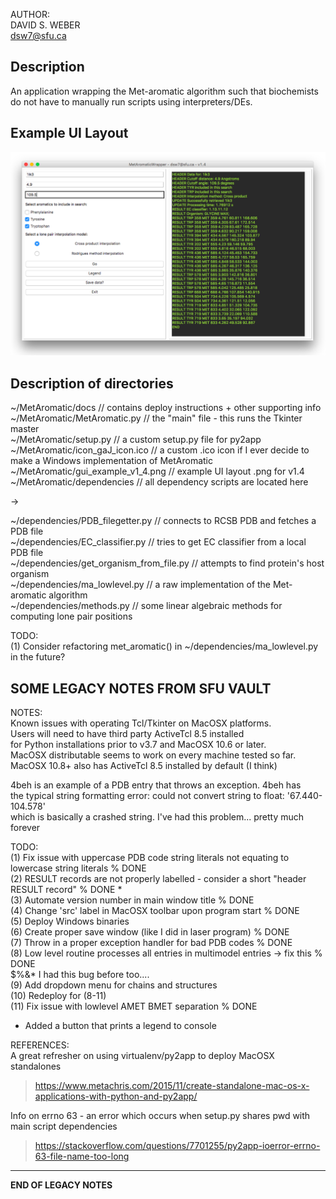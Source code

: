 AUTHOR:  
DAVID S. WEBER  
dsw7@sfu.ca  
  
**Description**  
---  
An application wrapping the Met-aromatic algorithm such that biochemists  
do not have to manually run scripts using interpreters/DEs.  
  
**Example UI Layout**   
---    
 
![aa](https://github.com/dsw7/MetAromatic/blob/master/gui_example_v1_4.png)
  
**Description of directories**
---
~/MetAromatic/docs                 // contains deploy instructions + other supporting info  
~/MetAromatic/MetAromatic.py       // the "main" file - this runs the Tkinter master  
~/MetAromatic/setup.py             // a custom setup.py file for py2app  
~/MetAromatic/icon_gaJ_icon.ico    // a custom .ico icon if I ever decide to make a Windows implementation of MetAromatic
~/MetAromatic/gui_example_v1_4.png // example UI layout .png for v1.4  
~/MetAromatic/dependencies         // all dependency scripts are located here  
  
->
  
~/dependencies/PDB_filegetter.py         // connects to RCSB PDB and fetches a PDB file  
~/dependencies/EC_classifier.py          // tries to get EC classifier from a local PDB file  
~/dependencies/get_organism_from_file.py // attempts to find protein's host organism  
~/dependencies/ma_lowlevel.py            // a raw implementation of the Met-aromatic algorithm  
~/dependencies/methods.py                // some linear algebraic methods for computing lone pair positions  
  
TODO:  
(1) Consider refactoring met_aromatic() in ~/dependencies/ma_lowlevel.py in the future?  
  
  
**SOME LEGACY NOTES FROM SFU VAULT**  
---  
 
  
NOTES:  
Known issues with operating Tcl/Tkinter on MacOSX platforms.  
Users will need to have third party ActiveTcl 8.5 installed  
for Python installations prior to v3.7 and MacOSX 10.6 or later.  
MacOSX distributable seems to work on every machine tested so far.  
MacOSX 10.8+ also has ActiveTcl 8.5 installed by default (I think)  
  
4beh is an example of a PDB entry that throws an exception. 4beh has  
the typical string formatting error: could not convert string to float: '67.440-104.578'  
which is basically a crashed string. I've had this problem... pretty much forever  
  
TODO:  
(1) Fix issue with uppercase PDB code string literals not equating to lowercase string literals   % DONE  
(2) RESULT records are not properly labelled - consider a short "header RESULT record"            % DONE *  
(3) Automate version number in main window title                                                  % DONE  
(4) Change 'src' label in MacOSX toolbar upon program start                                       % DONE  
(5) Deploy Windows binaries  
(6) Create proper save window (like I did in laser program)                                       % DONE  
(7) Throw in a proper exception handler for bad PDB codes                                         % DONE  
(8) Low level routine processes all entries in multimodel entries -> fix this                     % DONE  
    $%&* I had this bug before too....  
(9) Add dropdown menu for chains and structures  
(10) Redeploy for (8-11)  
(11) Fix issue with lowlevel AMET BMET separation                                                 % DONE  
  
* Added a button that prints a legend to console  
 
REFERENCES:  
A great refresher on using virtualenv/py2app to deploy MacOSX standalones  
> https://www.metachris.com/2015/11/create-standalone-mac-os-x-applications-with-python-and-py2app/  
  
Info on errno 63 - an error which occurs when setup.py shares pwd with main script dependencies  
> https://stackoverflow.com/questions/7701255/py2app-ioerror-errno-63-file-name-too-long  
   
---  
**END OF LEGACY NOTES**  



